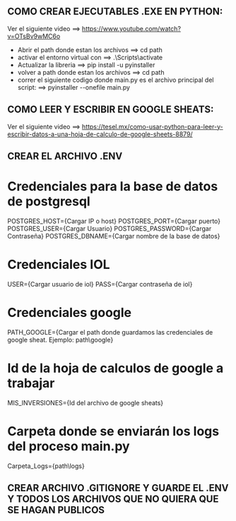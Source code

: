
## COMO CREAR EJECUTABLES .EXE EN PYTHON:
Ver el siguiente video ==> https://www.youtube.com/watch?v=OTsBv9wMC6o

- Abrir el path donde estan los archivos ==> cd path
- activar el entorno virtual con ==> .\Scripts\activate
- Actualizar la libreria ==> pip install -u pyinstaller
- volver a path donde estan los archivos ==> cd path
- correr el siguiente codigo donde main.py es el archivo principal del script: ==> pyinstaller --onefile main.py


## COMO LEER Y ESCRIBIR EN GOOGLE SHEATS:
Ver el siguiente video ==> https://tesel.mx/como-usar-python-para-leer-y-escribir-datos-a-una-hoja-de-calculo-de-google-sheets-8879/ 

## CREAR EL ARCHIVO .ENV 
# Credenciales para la base de datos de postgresql
POSTGRES_HOST={Cargar IP o host}
POSTGRES_PORT={Cargar puerto}
POSTGRES_USER={Cargar Usuario}
POSTGRES_PASSWORD={Cargar Contraseña}
POSTGRES_DBNAME={Cargar nombre de la base de datos}

# Credenciales IOL
USER={Cargar usuario de iol}
PASS={Cargar contraseña de iol}

# Credenciales google
PATH_GOOGLE={Cargar el path donde guardamos las credenciales de google sheat. Ejemplo: path\google}

# Id de la hoja de calculos de google a trabajar
MIS_INVERSIONES={Id del archivo de google sheats}

# Carpeta donde se enviarán los logs del proceso main.py
Carpeta_Logs={path\logs}

## CREAR ARCHIVO .GITIGNORE Y GUARDE EL .ENV Y TODOS LOS ARCHIVOS QUE NO QUIERA QUE SE HAGAN PUBLICOS
